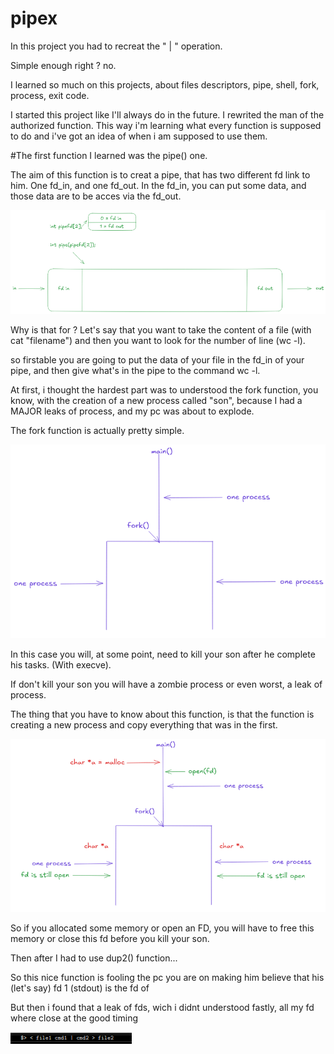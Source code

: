 # pipex

In this project you had to recreat the " | " operation. 

Simple enough right ? no.

I learned so much on this projects, about files descriptors, pipe, shell, fork, process, exit code. 

I started this project like I'll always do in the future. I rewrited the man of the authorized function. This way i'm learning what every function is supposed to do and i've got an idea of when i am supposed to use them. 

#The first function I learned was the pipe() one.

The aim of this function is to creat a pipe, that has two different fd link to him. One fd_in, and one fd_out.
In the fd_in, you can put some data, and those data are to be acces via the fd_out.

![apercu](https://github.com/Thebelovedcookie/pipex/blob/main/screenshot/pipe.png)

Why is that for ? Let's say that you want to take the content of a file (with cat "filename") and then you want to look for the number of line (wc -l). 

so firstable you are going to put the data of your file in the fd_in of your pipe, and then give what's in the pipe to the command wc -l. 




At first, i thought the hardest part was to understood the fork function, you know, with the creation of a new process called "son", because I had a MAJOR leaks of process, and my pc was about to explode. 

The fork function is actually pretty simple. 

![apercu](https://github.com/Thebelovedcookie/pipex/blob/main/screenshot/pipex1.png)

In this case you will, at some point, need to kill your son after he complete his tasks. (With execve).

If don't kill your son you will have a zombie process or even worst, a leak of process.



The thing that you have to know about this function, is that the function is creating a new process and copy everything that was in the first.

![apercu](https://github.com/Thebelovedcookie/pipex/blob/main/screenshot/pipex2.png)

So if you allocated some memory or open an FD, you will have to free this memory or close this fd before you kill your son.

Then after I had to use dup2() function...

So this nice function is fooling the pc you are on making him believe that his (let's say) fd 1 (stdout) is the fd of 

But then i found that a leak of fds, wich i didnt understood fastly, all my fd where close at the good timing 

![apercu](https://github.com/Thebelovedcookie/pipex/blob/main/screenshot/use.png)
